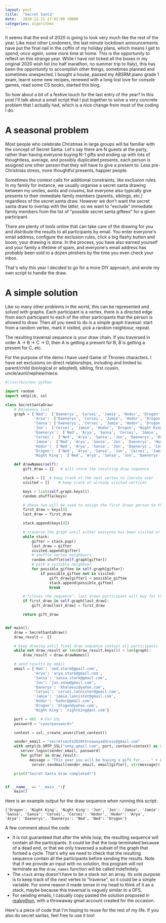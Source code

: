 ```yaml
---
layout: post
title:  "Secret Santa"
date:   2020-12-21 17:02:00 +0000
categories: algorithms
---
```


It seems that the end of 2020 is going to look very much like the rest of the year. Like most other Londoners, the last minute lockdown announcements have put the final nail in the coffin of my holiday plans, which means I get to spend, *once again*, some more time at home. This is the opportunity to reflect on this strange year. While I have not ticked all the boxes in my original 2020 wish list (no half marathon, no summer trip to Italy), this has been the opportunity to accomplish other things, sometimes planned and sometimes unexpected. I bought a house, passed my ABSRM piano grade 1 exam, learnt some new recipes, renewed with a long lost love for console games, read some CS books, started this blog.

So how about a bit of a festive touch for the last entry of the year? In this post I'll talk about a small script that I put together to solve a very concrete problem that I actually had, which is a nice change from most of the coding I do.

# A seasonal problem

Most people who celebrate Christmas in large groups will be familiar with the concept of Secret Santa. Let's say there are N guests at the party, rather than having everyone buying N-1 gifts and ending up with lots of thoughtless, average, and possibly duplicated presents, each person is assigned one other person that they will have to give a present to. Less pre-Christmas stress, more thoughtful presents, happier people.

Sometimes the context calls for additional constraints, like exclusion rules. In my family for instance, we usually organise a secret santa drawing between my uncles, aunts and cousins, but everyone also typically give presents to their immediate family members (parents, siblings, etc.) regardless of the secret santa draw. However we don't want the secret santa draw to overlap with the latter, so we want to "exclude" immediate family members from the list of "possible secret santa giftees" for a given participant.

There are plenty of tools online that can take care of the drawing for you and distribute the results to all participants by email. You enter everyone's email address, configure the exclusion rules, click a big flashy button and boom, your drawing is done. In the process, you have also earned yourself and your family a lifetime of spam, and everyone's email address has probably been sold to a dozen phishers by the time you even check your inbox.

That's why this year I decided to go for a more DIY approach, and wrote my own script to handle the draw. 

# A simple solution

Like so many other problems in the world, this can be represented and solved with graphs. Each participant is a vertex, there is a directed edge from each participant to each of the other participants that the person is allowed to draw. Then all you need to do is a simple graph travesal: start from a random vertex, mark it visited, pick a random neighbour, repeat.

The resulting traversal sequence is your draw chain. If you traversed in order A -> B -> C -> D, then A is getting a present for B, B is getting a present for C, etc. 

For the purpose of the demo I have used Game of Thrones characters. I have set exclusions on direct relationships, including and limited to: parent/child (biological or adopted), sibling, first cousin, uncle/aunt/nephew/niece.

```python
#!/usr/bin/env python

import random
import smtplib, ssl

class SecretSantaDraw:
    # Adjacency list
    graph = {'Ned':  ['Daenerys', 'Cersei', 'Jamie', 'Hodor', 'Drogon', 'Night King'],
             'Arya':  ['Daenerys', 'Cersei', 'Jamie', 'Hodor', 'Drogon', 'Night King'],
             'Sansa': ['Daenerys', 'Cersei', 'Jamie', 'Hodor', 'Drogon', 'Night King'],
             'Jon':  ['Cersei', 'Jamie', 'Hodor', 'Drogon', 'Night King'],
             'Daenerys':  ['Ned', 'Arya', 'Sansa', 'Cersei', 'Jamie', 'Hodor', 'Night King'],
             'Cersei':  ['Ned', 'Arya', 'Sansa', 'Jon', 'Daenerys', 'Hodor', 'Drogon', 'Night King'],
             'Jamie':  ['Ned', 'Arya', 'Sansa', 'Jon', 'Daenerys', 'Hodor', 'Drogon', 'Night King'],
             'Hodor':  ['Ned', 'Arya', 'Sansa', 'Jon', 'Daenerys', 'Cersei', 'Jamie', 'Drogon', 'Night King'],
             'Drogon':  ['Ned', 'Arya', 'Sansa', 'Jon', 'Cersei', 'Jamie', 'Hodor', 'Drogon', 'Night King'],
             'Night King':  ['Ned', 'Arya', 'Sansa', 'Jon', 'Daenerys', 'Cersei', 'Jamie', 'Hodor', 'Drogon']}

    def drawNames(self):
        gift_draw = {}   # will store the resulting draw sequence

        stack = []  # keep track of the next vertex to iterate over
        visited = []    # keep track of already visited vertices

        keys = list(self.graph.keys())
        random.shuffle(keys)

        # these two will be used to assign the first drawn person to the last
        first_draw = keys[0]
        last_draw = first_draw

        stack.append(keys[0])

        # traverse the graph until either everyone has been visited or we hit a dead end
        while stack:
            gifter = stack.pop()
            last_draw = gifter
            visited.append(gifter)
            # shuffle vertex neighbours
            random.shuffle(self.graph[gifter])
            # pick a suitable neighbour
            for possible_giftee in self.graph[gifter]:
                if possible_giftee not in visited:
                    gift_draw[gifter] = possible_giftee
                    stack.append(possible_giftee)
                    break

        # "closes the sequence": last drawn participant will buy for the first drawn (if allowed)
        if first_draw in self.graph[last_draw]:
            gift_draw[last_draw] = first_draw

        return gift_draw


def main():
    draw = SecretSantaDraw()
    draw_result =  {}

    # keep drawing until final draw sequence contain all participants
    while not draw_result or len(draw_result.keys()) < len(graph):
        draw_result = draw.drawNames()

    # send results by email
    email = {'Ned': 'ned.stark@gmail.com',
             'Arya': 'arya.stark@gmail.com',
             'Sansa': 'sansa.stark@gmail.com',
             'Jon': 'jon.snow@gmail.com',
             'Danerys': 'khaleesi@yahoo.com',
             'Cersei': 'cersei.lannister@gmail.com',
             'Jamie': 'jamie.lannister@gmail.com',
             'Hodor': 'hodor@gmail.com',
             'Drogon': 'drogon@yahoo.com',
             'Night King': 'nightking@aol.com'}

    port = 465  # For SSL
    password = "<yourpassword>"

    context = ssl._create_unverified_context()

    sender_email = "secretsanta2020throawayaddress@gmail.com"
    with smtplib.SMTP_SSL("smtp.gmail.com", port, context=context) as server:
       server.login(sender_email, password)
       for gifter in draw_result:
           message = "This year you will be buying a gift for....." + draw_result[gifter] + "!"
            server.sendmail(sender_email, email[gifter], str(message))

    print("Secret Santa draw completed!")


if __name__ == "__main__":ƒ
    main()
```

Here is an example output for the draw sequence when running this script:

```
{'Drogon': 'Night King', 'Night King': 'Jon', 'Jon': 'Jamie', 'Jamie': 'Sansa', 'Sansa': 'Cersei', 'Cersei': 'Hodor', 'Hodor': 'Arya', 'Arya': 'Daenerys', 'Daenerys': 'Ned', 'Ned': 'Drogon'}
```

A few comment about the code: 
- It is not guaranteed that after the while loop, the resulting sequence will contain all the participants. It could be that the loop terminated because of a dead end, or that we only traversed a subset of the graph that formed a cycle. That's why we need to check that the resulting sequence contain all the participants before sending the results. Note that if we provide an input with no solution, this program will not terminate as the `draw_names` function will be called indefinitely.
- The `stack` array doesn't have to be a stack nor an array. Its sole purpose is to keep track of the next vertex to "traverse", so it could be a simple variable. For some reason it made sense in my head to think of it as a stack, maybe because this traversal is vaguely similar to a DFS.
- For sending emails, I casually copy pasted the solution proposed in [realpython](https://realpython.com/python-send-email/), with a throwaway gmail account created for the occasion. 

Here's a piece of code that I'm hoping to reuse for the rest of my life. If you also do secret santas, feel free to use it too!
